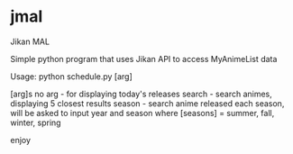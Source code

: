 # jmal
Jikan MAL

Simple python program that uses Jikan API to access MyAnimeList data

Usage:
python schedule.py [arg]

[arg]s
no arg - for displaying today's releases
search - search animes, displaying 5 closest results
season - search anime released each season, will be asked to input year and season where
  [seasons] = summer, fall, winter, spring

enjoy

